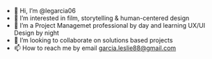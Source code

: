 - 👋 Hi, I’m @legarcia06
- 👀 I’m interested in film, storytelling & human-centered design
- 🌱 I’m a Project Managemet professional by day and learning UX/UI Design by night
- 💞️ I’m looking to collaborate on solutions based projects 
- 📫 How to reach me by email garcia.leslie88@gmail.com

<!---
legarcia06/legarcia06 is a ✨ special ✨ repository because its `README.md` (this file) appears on your GitHub profile.
You can click the Preview link to take a look at your changes.
--->

